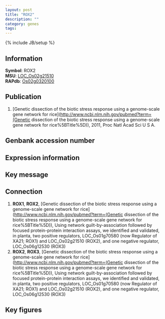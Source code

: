 ```yaml
---
layout: post
title: "ROX2"
description: ""
category: genes
tags: 
---
```

{% include JB/setup %}

## Information
__Symbol__: ROX2  
__MSU__: [LOC_Os02g21510](http://rice.plantbiology.msu.edu/cgi-bin/ORF_infopage.cgi?orf=LOC_Os02g21510)  
__RAPdb__: [Os02g0320100](http://rapdb.dna.affrc.go.jp/viewer/gbrowse_details/irgsp1?name=Os02g0320100)  

## Publication
1. [Genetic dissection of the biotic stress response using a genome-scale gene network for rice](http://www.ncbi.nlm.nih.gov/pubmed?term=(Genetic dissection of the biotic stress response using a genome-scale gene network for rice%5BTitle%5D)), 2011, Proc Natl Acad Sci U S A.

## Genbank accession number

## Expression information

## Key message

## Connection
1. __ROX1__, __ROX2__, [Genetic dissection of the biotic stress response using a genome-scale gene network for rice](http://www.ncbi.nlm.nih.gov/pubmed?term=(Genetic dissection of the biotic stress response using a genome-scale gene network for rice%5BTitle%5D)),  Using network guilt-by-association followed by focused protein-protein interaction assays, we identified and validated, in planta, two positive regulators, LOC_Os01g70580 (now Regulator of XA21; ROX1) and LOC_Os02g21510 (ROX2), and one negative regulator, LOC_Os06g12530 (ROX3)
2. __ROX2__, __ROX3__, [Genetic dissection of the biotic stress response using a genome-scale gene network for rice](http://www.ncbi.nlm.nih.gov/pubmed?term=(Genetic dissection of the biotic stress response using a genome-scale gene network for rice%5BTitle%5D)),  Using network guilt-by-association followed by focused protein-protein interaction assays, we identified and validated, in planta, two positive regulators, LOC_Os01g70580 (now Regulator of XA21; ROX1) and LOC_Os02g21510 (ROX2), and one negative regulator, LOC_Os06g12530 (ROX3)

## Key figures


